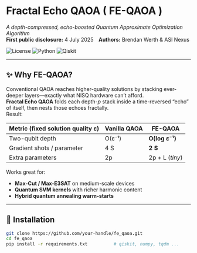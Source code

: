 # Fractal Echo QAOA ( FE-QAOA )
*A depth-compressed, echo-boosted Quantum Approximate Optimization Algorithm*  
**First public disclosure:** 4 July 2025 **Authors:** Brendan Werth & ASI Nexus  

![License](https://img.shields.io/badge/license-Apache%202.0-blue.svg)
![Python](https://img.shields.io/badge/python-3.10%2B-blue.svg)
![Qiskit](https://img.shields.io/badge/qiskit-1.x-blue.svg)

---

## ✨ Why FE-QAOA?

Conventional QAOA reaches higher-quality solutions by stacking ever-deeper layers—exactly what NISQ hardware can’t afford.  
**Fractal Echo QAOA** folds each depth-*p* stack inside a time-reversed “echo” of itself, then nests those echoes fractally.  
Result:

| Metric (fixed solution quality ε) | Vanilla QAOA | **FE-QAOA** |
|-----------------------------------|--------------|-------------|
| Two-qubit depth                   | O(ε⁻¹)       | **O(log ε⁻¹)** |
| Gradient shots / parameter        | 4 S          | **2 S** |
| Extra parameters                  | 2p           | 2p + L (*tiny*) |

Works great for:
* **Max-Cut / Max-E3SAT** on medium-scale devices  
* **Quantum SVM kernels** with richer harmonic content  
* **Hybrid quantum annealing warm-starts**  

---

## 🔧 Installation

```bash
git clone https://github.com/your-handle/fe_qaoa.git
cd fe_qaoa
pip install -r requirements.txt          # qiskit, numpy, tqdm ...
